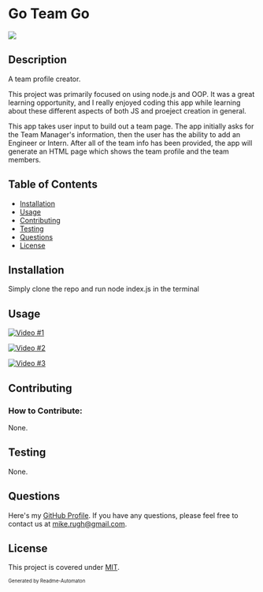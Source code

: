 # Go Team Go
![](https://img.shields.io/badge/License-MIT-green)

## Description

A team profile creator.

This project was primarily focused on using node.js and OOP. It was a great learning opportunity, and I really enjoyed coding this app while learning about these different aspects of both JS and proeject creation in general.

This app takes user input to build out a team page. The app initially asks for the Team Manager's information, then the user has the ability to add an Engineer or Intern. After all of the team info has been provided, the app will generate an HTML page which shows the team profile and the team members.

## Table of Contents
- [Installation](#Installation)
- [Usage](#Usage)
- [Contributing](#Contributing)
- [Testing](#Testing)
- [Questions](#Questions)
- [License](#License)

## Installation

Simply clone the repo and run node index.js in the terminal

## Usage

[![Video #1](https://img.youtube.com/vi/OZQnXtEVIYs/0.jpg)](https://youtu.be/OZQnXtEVIYs)

[![Video #2](https://img.youtube.com/vi/2VywQ-IjNT4/0.jpg)](https://youtu.be/2VywQ-IjNT4)

[![Video #3](https://img.youtube.com/vi/j61UCTBtLHM/0.jpg)](https://youtu.be/j61UCTBtLHM)

## Contributing
### How to Contribute:

None.

## Testing

None.

## Questions

Here's my [GitHub Profile](https://github.com/DA-Mike/).
If you have any questions, please feel free to contact us at mike.rugh@gmail.com.

## License

This project is covered under [MIT](https://choosealicense.com/licenses/mit/).


<sup><sub>Generated by Readme-Automaton</sub></sup>
